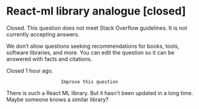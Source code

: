 
# React-ml library analogue [closed]







Closed. This question does not meet Stack Overflow guidelines. It is not currently accepting answers.
                        
                    










 We don’t allow questions seeking recommendations for books, tools, software libraries, and more. You can edit the question so it can be answered with facts and citations.


Closed 1 hour ago.







                        Improve this question
                    



There is such a React ML library. But it hasn't been updated in a long time. Maybe someone knows a similar library?

        